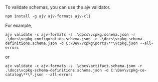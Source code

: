 To validate schemas, you can use the ajv validator.

```
npm install -g ajv ajv-formats ajv-cli
```

For example,

```
ajv validate -c ajv-formats -s .\docs\vcpkg.schema.json -r .\docs\vcpkg-configuration.schema.json -r .\docs\vcpkg-schema-definitions.schema.json -d C:\Dev\vcpkg\ports\**\vcpkg.json --all-errors
```

or


```
ajv validate -c ajv-formats -s .\docs\artifact.schema.json -r .\docs\vcpkg-schema-definitions.schema.json -d C:\Dev\vcpkg-ce-catalog\**\*.json --all-errors
```

